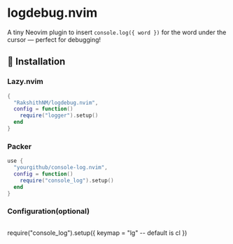 # logdebug.nvim
A tiny Neovim plugin to insert `console.log({ word })` for the word under the cursor — perfect for debugging!

## 🔧 Installation

### Lazy.nvim

```lua
{
  "RakshithNM/logdebug.nvim",
  config = function()
    require("logger").setup()
  end
}
```

### Packer

```lua
use {
  "yourgithub/console-log.nvim",
  config = function()
    require("console_log").setup()
  end
}
```

### Configuration(optional)

```lua
```
require("console_log").setup({
  keymap = "<leader>lg" -- default is <leader>cl
})
```
```
